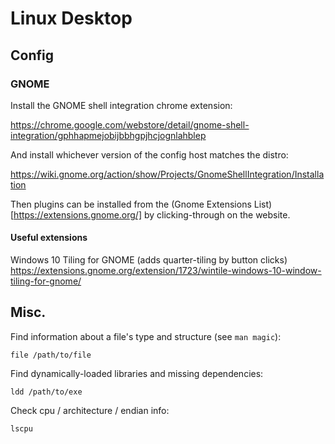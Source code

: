 # Linux Desktop

## Config

### GNOME

Install the GNOME shell integration chrome extension:

https://chrome.google.com/webstore/detail/gnome-shell-integration/gphhapmejobijbbhgpjhcjognlahblep

And install whichever version of the config host matches the distro:

https://wiki.gnome.org/action/show/Projects/GnomeShellIntegration/Installation

Then plugins can be installed from the (Gnome Extensions List)[https://extensions.gnome.org/] by clicking-through on the website.

#### Useful extensions

Windows 10 Tiling for GNOME (adds quarter-tiling by button clicks)
https://extensions.gnome.org/extension/1723/wintile-windows-10-window-tiling-for-gnome/

## Misc.

Find information about a file's type and structure (see `man magic`):
```
file /path/to/file
```

Find dynamically-loaded libraries and missing dependencies:
```
ldd /path/to/exe
```

Check cpu / architecture / endian info:
```
lscpu
```
